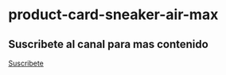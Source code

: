 # product-card-sneaker-air-max
## Suscribete al canal para mas contenido
[Suscribete](https://www.youtube.com/c/Bedimcode)
